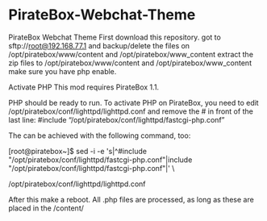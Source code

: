 # PirateBox-Webchat-Theme
PirateBox Webchat Theme
First download  this repository. got to sftp://root@192.168.77.1 and backup/delete the files on /opt/piratebox/www/content and /opt/piratebox/www_content
extract the zip files to /opt/piratebox/www/content and /opt/piratebox/www_content make sure you have php enable.

Activate PHP
This mod requires PirateBox 1.1. 

PHP should be ready to run. To activate PHP on PirateBox, you need to edit /opt/piratebox/conf/lighttpd/lighttpd.conf and remove the # in front of the last line: #include “/opt/piratebox/conf/lighttpd/fastcgi-php.conf”

The can be achieved with the following command, too:

[root@piratebox~]$
sed -i -e 's|^#include "/opt/piratebox/conf/lighttpd/fastcgi-php.conf"|include "/opt/piratebox/conf/lighttpd/fastcgi-php.conf"|' \ 

/opt/piratebox/conf/lighttpd/lighttpd.conf


After this make a reboot. All .php files are processed, as long as these are placed in the /content/
